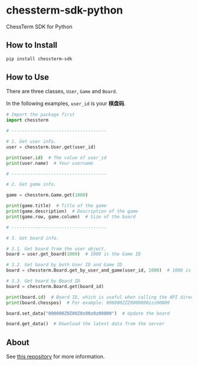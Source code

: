 # chessterm-sdk-python

ChessTerm SDK for Python

## How to Install
```bash
pip install chessterm-sdk
```

## How to Use

There are three classes, `User`, `Game` and `Board`.

In the following examples, `user_id` is your **棋盘码**.

```python
# Import the package first
import chessterm

# ------------------------------------

# 1. Get user info.
user = chessterm.User.get(user_id)

print(user.id)  # The value of user_id
print(user.name)  # Your username

# ------------------------------------

# 2. Get game info.

game = chessterm.Game.get(1000)

print(game.title)  # Title of the game
print(game.description)  # Description of the game
print(game.row, game.column)  # Size of the board

# ------------------------------------

# 3. Get board info.

# 3.1. Get board from the user object.
board = user.get_board(1000)  # 1000 is the Game ID

# 3.2. Get board by both User ID and Game ID
board = chessterm.Board.get_by_user_and_game(user_id, 1000)  # 1000 is the Game ID

# 3.3. Get board by Board ID
board = chessterm.Board.get(board_id)

print(board.id)  # Board ID, which is useful when calling the API directly
print(board.chesspos)  # For example: 000000ZZZ0000000zzz00000

board.set_data("000000Z0Z00Z0z00z0z00000")  # Update the board

board.get_data()  # Download the latest data from the server
```

## About
See [this repository](https://github.com/JingBh/flamechess) for more information.
